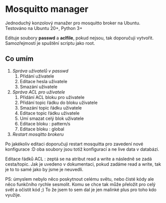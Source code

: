 # Mosquitto manager
Jednoduchý konzolový manažer pro mosquitto broker na Ubuntu. 
Testováno na Ubuntu 20+, Python 3+

Edituje soubory **passwd** a **aclfile**, pokud nejsou, tak doporučuji vytvořit. Samozřejmostí je spuštění scriptu jako root.

## Co umím
1. *Správa uživatelů v passwd*
    1. Přidání uživatele
    1. Editace hesla uživatele
    1. Smazání uživatele
1. *Správa ACL pro uživatele*
    1. Přidání ACL bloku pro uživatele
    1. Přidání topic řádku do bloku uživatele
    1. Smazání topic řádku uživatele
    1. Editace topic řádku uživatele
    1. Umí smazat celý blok uživatele
    1. Editace bloku : pattern/s
    1. Editace bloku : global
1. *Restart mosqitto brokeru*

Po jakékoliv editaci doporučuji restart mosquitta pro zavedení nové konfigurace :D oba soubory jsou totiž konfigurací a ne live data v databázi.

Editace řádků ACL : zeptá se na atribut read a write a následně se zadá cesta/topic. Jak je uvedeno v dokumentaci, pokud zadáme read a write, tak je to to samé jako by jsme je neuvedli. 

PS: úmyslem nebylo něco poskytnout celému světu, nebo čisté kódy ale něco funkčního rychle sesmolit. Komu se chce tak může přeložit pro celý svět a očistit kód ;) To že jsem to sem dal je jen malinké plus pro toho kdo využije.